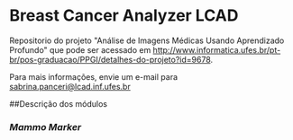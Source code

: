 # Breast Cancer Analyzer LCAD

Repositorio do projeto "Análise de Imagens Médicas Usando Aprendizado Profundo" que pode ser acessado em http://www.informatica.ufes.br/pt-br/pos-graduacao/PPGI/detalhes-do-projeto?id=9678.

Para mais informações, envie um e-mail para sabrina.panceri@lcad.inf.ufes.br

##Descrição dos módulos

### _Mammo_ _Marker_
 